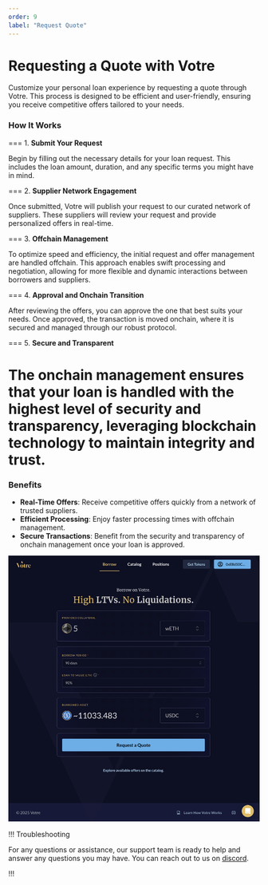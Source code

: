 ```yaml
---
order: 9
label: "Request Quote"
---
```


# Requesting a Quote with Votre

Customize your personal loan experience by requesting a quote through Votre. This process is designed to be efficient and user-friendly, ensuring you receive competitive offers tailored to your needs.

### How It Works

=== 1. **Submit Your Request**

Begin by filling out the necessary details for your loan request. This includes the loan amount, duration, and any specific terms you might have in mind.

=== 2. **Supplier Network Engagement**

Once submitted, Votre will publish your request to our curated network of suppliers. These suppliers will review your request and provide personalized offers in real-time.

=== 3. **Offchain Management**

To optimize speed and efficiency, the initial request and offer management are handled offchain. This approach enables swift processing and negotiation, allowing for more flexible and dynamic interactions between borrowers and suppliers.

=== 4. **Approval and Onchain Transition**

After reviewing the offers, you can approve the one that best suits your needs. Once approved, the transaction is moved onchain, where it is secured and managed through our robust protocol.

=== 5. **Secure and Transparent**

# The onchain management ensures that your loan is handled with the highest level of security and transparency, leveraging blockchain technology to maintain integrity and trust.

### Benefits

- **Real-Time Offers**: Receive competitive offers quickly from a network of trusted suppliers.
- **Efficient Processing**: Enjoy faster processing times with offchain management.
- **Secure Transactions**: Benefit from the security and transparency of onchain management once your loan is approved.

![Votre request quote](/static/images/request-quote.png)

!!! Troubleshooting

For any questions or assistance, our support team is ready to help and answer any questions you may have. You can reach out to us on [discord](https://discord.gg/hYjBBSp4Q4).

!!!
